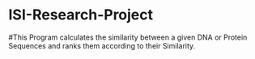 # ISI-Research-Project
#This Program calculates the similarity between a given DNA or Protein Sequences and ranks them according to their Similarity.
